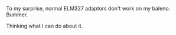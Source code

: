 To my surprise, normal ELM327 adaptors don't work on my baleno. Bummer.

Thinking what I can do about it.